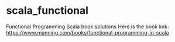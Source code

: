 # scala_functional
Functional Programming Scala book solutions
Here is the book link: https://www.manning.com/books/functional-programming-in-scala
